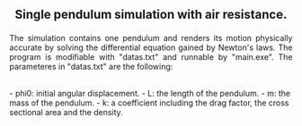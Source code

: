 <h2><p align="center">
Single pendulum simulation with air resistance.
</p></h2>
<p align="justify">
The simulation contains one pendulum and renders its motion physically accurate by solving the differential equation gained by Newton's laws. The program is modifiable with "datas.txt" and runnable by "main.exe". The parameteres in "datas.txt" are the following:
</p>
<br \>
- phi0: initial angular displacement.
- L: the length of the pendulum.
- m: the mass of the pendulum.
- k: a coefficient including the drag factor, the cross sectional area and the density.

